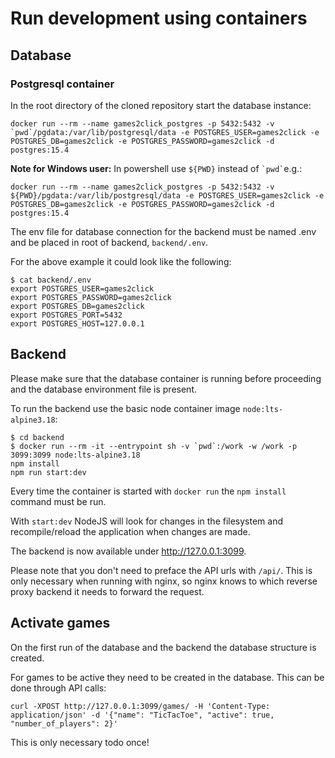 # Run development using containers

## Database

### Postgresql container

In the root directory of the cloned repository start the database instance:

  ```
  docker run --rm --name games2click_postgres -p 5432:5432 -v `pwd`/pgdata:/var/lib/postgresql/data -e POSTGRES_USER=games2click -e POSTGRES_DB=games2click -e POSTGRES_PASSWORD=games2click -d postgres:15.4
  ```

**Note for Windows user:** In powershell use ```${PWD}``` instead of ``` `pwd` ```e.g.:
  ``` 
docker run --rm --name games2click_postgres -p 5432:5432 -v ${PWD}/pgdata:/var/lib/postgresql/data -e POSTGRES_USER=games2click -e POSTGRES_DB=games2click -e POSTGRES_PASSWORD=games2click -d postgres:15.4
  ```


The env file for database connection for the backend must be named .env and be placed in root of backend, `backend/.env`.

For the above example it could look like the following:

  ```
  $ cat backend/.env
  export POSTGRES_USER=games2click
  export POSTGRES_PASSWORD=games2click
  export POSTGRES_DB=games2click
  export POSTGRES_PORT=5432
  export POSTGRES_HOST=127.0.0.1
  ```

## Backend

Please make sure that the database container is running before proceeding and the database environment file is present.

To run the backend use the basic node container image `node:lts-alpine3.18`:

  ```
  $ cd backend
  $ docker run --rm -it --entrypoint sh -v `pwd`:/work -w /work -p 3099:3099 node:lts-alpine3.18
  npm install
  npm run start:dev
  ```

Every time the container is started with `docker run` the `npm install` command must be run.

With `start:dev` NodeJS will look for changes in the filesystem and recompile/reload the application
when changes are made.

The backend is now available under <http://127.0.0.1:3099>.



Please note that you don't need to preface the API urls with `/api/`. This is only necessary when running
with nginx, so nginx knows to which reverse proxy backend it needs to forward the request.

## Activate games

On the first run of the database and the backend the database structure is created.

For games to be active they need to be created in the database. This can be done through API calls:

  ```
  curl -XPOST http://127.0.0.1:3099/games/ -H 'Content-Type: application/json' -d '{"name": "TicTacToe", "active": true, "number_of_players": 2}'
  ```

This is only necessary todo once!

